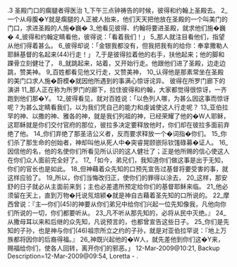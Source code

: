 .3 
圣殿门口的瘸腿者得医治 
1_下午三点钟祷告的时候，彼得和约翰上圣殿去。 2_一个从母腹�Y就是瘸腿的人正被人抬来，他们天天把他放在圣殿的一个叫美门的门口，求进圣殿的人施�巍� 3_他看见彼得、约翰将要进圣殿，就求他们施�巍� 4_彼得和约翰定睛看他，彼得说：「看着我们！」 5_那人就注目看他们，指望从他们得着甚么。 6_彼得却说：「金银我都没有，但我把我有的给你：奉拿撒勒人耶稣基督的名起来(44)行走！」 7_于是彼得拉着他的右手，扶他起来；他的脚和踝骨立刻健壮了， 8_就跳起来，站着，又开始行走。他跟他们进了圣殿，边走边跳，赞美神。 9_百姓都看见他又行走，又赞美神， 10_认得他是那素常坐在圣殿的美门口求人施�蔚模�就因他所遇到的事满心惊讶诧异。 
彼得在所罗门廊下的演讲 
11_那人正在称为所罗门的廊下，拉住彼得和约翰，大家都觉得很惊讶，一齐跑到他们那�Y。 12_彼得看见，就对百姓说：「以色列人哪，为甚么因这事而惊讶呢？为甚么定睛看我们，以为我们凭自己的能力和虔诚使这人行走呢？ 13_亚伯拉罕的神、以撒的神、雅各的神，就是我们列祖的神，已经荣耀了他的�W人耶稣，这耶稣就是你们交付官府的那位，彼拉多决定要释放他时，你们却在彼拉多面前弃绝了他。 14_你们弃绝了那圣洁公义者，反而要求释放一个�词指�你们。 15_你们杀了那生命的创始者，神却叫他从死人中�突睿晃颐嵌际钦馐碌募�证人。 16_因信他的名，他的名使你们所看见所认识的这人健壮了；正是他所赐的信心使这人在你们众人面前完全好了。 
17_「如今，弟兄们，我知道你们做这事是出于无知，你们的官长也是如此。 18_但神藉着众先知的口预先宣告过基督将要受害的事，就这样应验了。 19_所以，你们当悔改归正，使你们的罪得以涂去， 20_这样，那安舒的日子就必从主面前来到；主也必差遣所预定给你们的基督耶稣来临。 21_他必须留在天上，直到万物�托说氖焙颍�就是神自古藉着圣先知的口所说的。 22_摩西曾说：『主―你们(45)的神要从你们弟兄中给你们兴起一位先知像我，凡他向你们所说的一切，你们都要听从。 23_凡不听从那先知的，必将从民中灭绝。』 24_从撒母耳以来和后继的众先知，凡说预言的，也都曾宣告这些日子。 25_你们是先知的子孙，也是神与你们(46)祖宗所立之约的子孙，就是对亚伯拉罕说：『地上万族都将因你的后裔得福。』 26_神既兴起他的�W人，就先差他到你们这�Y来，赐福给你们，使各人回转，离开你们的邪恶。」 
12-Mar-2009@10:21, Backup Description=12-Mar-2009@09:54, Loretta - 
.